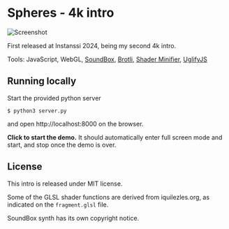 # Spheres - 4k intro

![Screenshot](https://github.com/Cadiac/spheres/blob/main/entry/screenshot.png)

First released at Instanssi 2024, being my second 4k intro.

Tools: JavaScript, WebGL, [SoundBox](https://gitlab.com/mbitsnbites/soundbox), [Brotli](https://github.com/google/brotli), [Shader Minifier](http://www.ctrl-alt-test.fr), [UglifyJS](https://github.com/mishoo/UglifyJS)

<!-- ## Online version, TODO
https://spheres.cadi.ac/ -->

## Running locally

Start the provided python server

```
$ python3 server.py
```

and open http://localhost:8000 on the browser.

**Click to start the demo.** It should automatically enter full screen mode and start, and stop once the demo is over.

## License

This intro is released under MIT license.

Some of the GLSL shader functions are derived from iquilezles.org, as indicated on the `fragment.glsl` file.

SoundBox synth has its own copyright notice.
